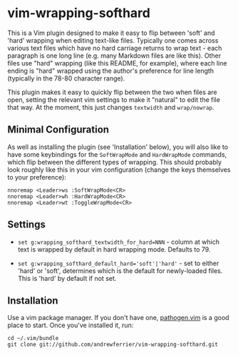 # vim-wrapping-softhard

This is a Vim plugin designed to make it easy to flip between 'soft' and
'hard' wrapping when editing text-like files. Typically one comes across
various text files which have no hard carriage returns to wrap text - each
paragraph is one long line (e.g. many Markdown files are like this). Other
files use "hard" wrapping (like this README, for example), where each line
ending is "hard" wrapped using the author's preference for line length
(typically in the 78-80 character range).

This plugin makes it easy to quickly flip between the two when files are open,
setting the relevant vim settings to make it "natural" to edit the file that
way. At the moment, this just changes `textwidth` and `wrap/nowrap`.

## Minimal Configuration

As well as installing the plugin (see 'Installation' below), you will also
like to have some keybindings for the `SoftWrapMode` and `HardWrapMode`
commands, which flip between the different types of wrapping. This should
probably look roughly like this in your vim configuration (change the keys
themselves to your preference):

    nnoremap <Leader>ws :SoftWrapMode<CR>
    nnoremap <Leader>wh :HardWrapMode<CR>
    nnoremap <Leader>wt :ToggleWrapMode<CR>

## Settings

* `set g:wrapping_softhard_textwidth_for_hard=NNN` - column at which text is
  wrapped by default in hard wrapping mode. Defaults to 79.

* `set g:wrapping_softhard_default_hard='soft'|'hard'` - set to either 'hard'
  or 'soft', determines which is the default for newly-loaded files. This is
  'hard' by default if not set.

## Installation

Use a vim package manager. If you don't have one,
[pathogen.vim](https://github.com/tpope/vim-pathogen) is a good place to
start. Once you've installed it, run:

    cd ~/.vim/bundle
    git clone git://github.com/andrewferrier/vim-wrapping-softhard.git
